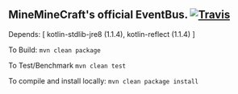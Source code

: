 
## MineMineCraft's official EventBus. [![Travis](https://img.shields.io/travis/MiniMineCraft/MiniBus.svg)](https://travis-ci.org/MiniMineCraft/MiniBus)

Depends: [ kotlin-stdlib-jre8 (1.1.4), kotlin-reflect (1.1.4) ]

To Build: `mvn clean package`

To Test/Benchmark `mvn clean test`

To compile and install locally: `mvn clean package install`
